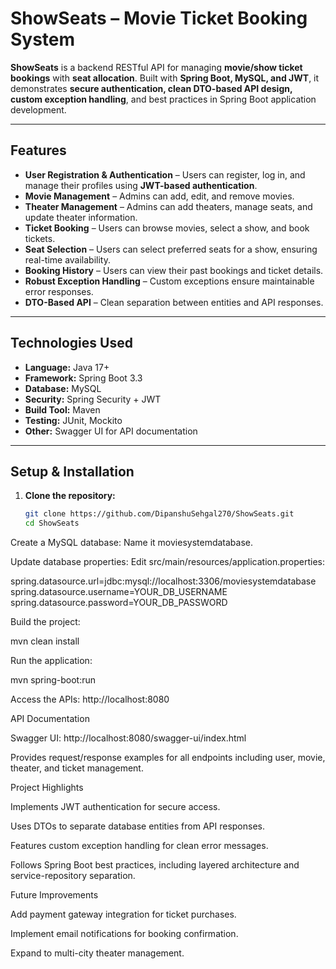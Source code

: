 # ShowSeats – Movie Ticket Booking System

**ShowSeats** is a backend RESTful API for managing **movie/show ticket bookings** with **seat allocation**. Built with **Spring Boot, MySQL, and JWT**, it demonstrates **secure authentication, clean DTO-based API design, custom exception handling**, and best practices in Spring Boot application development.

---

## Features
- **User Registration & Authentication** – Users can register, log in, and manage their profiles using **JWT-based authentication**.
- **Movie Management** – Admins can add, edit, and remove movies.
- **Theater Management** – Admins can add theaters, manage seats, and update theater information.
- **Ticket Booking** – Users can browse movies, select a show, and book tickets.
- **Seat Selection** – Users can select preferred seats for a show, ensuring real-time availability.
- **Booking History** – Users can view their past bookings and ticket details.
- **Robust Exception Handling** – Custom exceptions ensure maintainable error responses.
- **DTO-Based API** – Clean separation between entities and API responses.

---

## Technologies Used
- **Language:** Java 17+  
- **Framework:** Spring Boot 3.3  
- **Database:** MySQL  
- **Security:** Spring Security + JWT  
- **Build Tool:** Maven  
- **Testing:** JUnit, Mockito  
- **Other:** Swagger UI for API documentation  

---

## Setup & Installation

1. **Clone the repository:**
   ```bash
   git clone https://github.com/DipanshuSehgal270/ShowSeats.git
   cd ShowSeats

Create a MySQL database:
Name it moviesystemdatabase.

Update database properties:
Edit src/main/resources/application.properties:

spring.datasource.url=jdbc:mysql://localhost:3306/moviesystemdatabase
spring.datasource.username=YOUR_DB_USERNAME
spring.datasource.password=YOUR_DB_PASSWORD


Build the project:

mvn clean install


Run the application:

mvn spring-boot:run


Access the APIs:
http://localhost:8080

API Documentation

Swagger UI: http://localhost:8080/swagger-ui/index.html

Provides request/response examples for all endpoints including user, movie, theater, and ticket management.

Project Highlights

Implements JWT authentication for secure access.

Uses DTOs to separate database entities from API responses.

Features custom exception handling for clean error messages.

Follows Spring Boot best practices, including layered architecture and service-repository separation.

Future Improvements

Add payment gateway integration for ticket purchases.

Implement email notifications for booking confirmation.

Expand to multi-city theater management.

